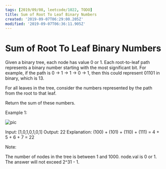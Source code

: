 ```yaml
---
tags: [2019/09/08, leetcode/1022, TODO]
title: Sum of Root To Leaf Binary Numbers
created: '2019-09-07T06:29:00.205Z'
modified: '2019-09-07T06:36:11.905Z'
---
```


# Sum of Root To Leaf Binary Numbers

Given a binary tree, each node has value 0 or 1.  Each root-to-leaf path represents a binary number starting with the most significant bit.  For example, if the path is 0 -> 1 -> 1 -> 0 -> 1, then this could represent 01101 in binary, which is 13.

For all leaves in the tree, consider the numbers represented by the path from the root to that leaf.

Return the sum of these numbers.

 

Example 1:

![pic](https://assets.leetcode.com/uploads/2019/04/04/sum-of-root-to-leaf-binary-numbers.png)

Input: [1,0,1,0,1,0,1]
Output: 22
Explanation: (100) + (101) + (110) + (111) = 4 + 5 + 6 + 7 = 22
 

Note:

The number of nodes in the tree is between 1 and 1000.
node.val is 0 or 1.
The answer will not exceed 2^31 - 1.
